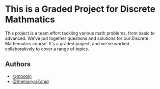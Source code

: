 
# This is a Graded Project for Discrete Mathmatics

This project is a team effort tackling various math problems, from basic to advanced. We've put together questions and solutions for our Discrete Mathematics course. It's a graded project, and we've worked collaboratively to cover a range of topics.

## Authors

- [@mooojn](https://github.com/mooojn)
- [@SheharyarZahid ](https://github.com/SheharyarZahid)
